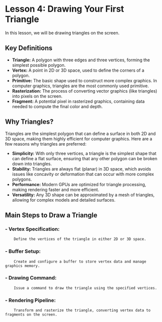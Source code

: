 # Lesson 4: Drawing Your First Triangle

In this lesson, we will be drawing triangles on the screen.

## Key Definitions

* **Triangle:** A polygon with three edges and three vertices, forming the simplest possible polygon.
* **Vertex:** A point in 2D or 3D space, used to define the corners of a polygon.
* **Primitive:** The basic shape used to construct more complex graphics. In computer graphics, triangles are the most commonly used primitive.
* **Rasterization:** The process of converting vector graphics (like triangles) into pixels on the screen.
* **Fragment:** A potential pixel in rasterized graphics, containing data needed to compute the final color and depth.

## Why Triangles?

Triangles are the simplest polygon that can define a surface in both 2D and 3D space, making them highly efficient for computer graphics. Here are a few reasons why triangles are preferred:

- **Simplicity:** With only three vertices, a triangle is the simplest shape that can define a flat surface, ensuring that any other polygon can be broken down into triangles.
- **Stability:** Triangles are always flat (planar) in 3D space, which avoids issues like concavity or deformation that can occur with more complex polygons.
- **Performance:** Modern GPUs are optimized for triangle processing, making rendering faster and more efficient.
- **Versatility:** Any 3D shape can be approximated by a mesh of triangles, allowing for complex models and detailed surfaces.

## Main Steps to Draw a Triangle

### - Vertex Specification:
        Define the vertices of the triangle in either 2D or 3D space.

### - Buffer Setup:
        Create and configure a buffer to store vertex data and manage graphics memory.

### - Drawing Command:
        Issue a command to draw the triangle using the specified vertices.

### - Rendering Pipeline:
        Transform and rasterize the triangle, converting vertex data to fragments on the screen.

